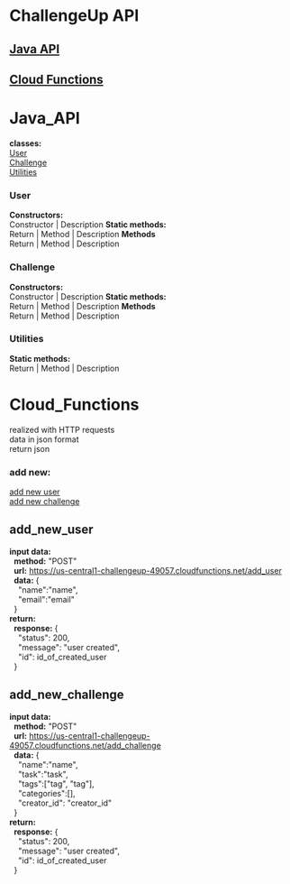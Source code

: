 # ChallengeUp API


## [Java API](#Java_API)
## [Cloud Functions](#Cloud_Functions)

# Java_API

**classes:**<br/>
[User](#User)<br/>
[Challenge](#Challenge)<br/>
[Utilities](#Utilities)<br/>

### User
**Constructors:** <br/>
Constructor | Description
**Static methods:** <br/>
Return | Method | Description
**Methods** <br/>
Return | Method | Description

### Challenge
**Constructors:** <br/>
Constructor | Description
**Static methods:** <br/>
Return | Method | Description
**Methods** <br/>
Return | Method | Description
### Utilities
**Static methods:** <br/>
Return | Method | Description

# Cloud_Functions

realized with HTTP requests<br/>
data in json format<br/>
return json

### add new:
[add new user](#add_new_user)<br/>
[add new challenge](#add_new_challenge)


## add_new_user
**input data:**<br/>
&nbsp;&nbsp;**method:** "POST"<br/>
&nbsp;&nbsp;**url:** https://us-central1-challengeup-49057.cloudfunctions.net/add_user<br/>
&nbsp;&nbsp;**data:** {<br/>
&nbsp;&nbsp;&nbsp;&nbsp;"name":"name",<br/>
&nbsp;&nbsp;&nbsp;&nbsp;"email":"email"<br/>
&nbsp;&nbsp;}<br/>
**return:**<br/>
&nbsp;&nbsp;**response:** {<br/>
&nbsp;&nbsp;&nbsp;&nbsp;"status": 200,<br/>
&nbsp;&nbsp;&nbsp;&nbsp;"message": "user created",<br/>
&nbsp;&nbsp;&nbsp;&nbsp;"id": id_of_created_user<br/>
&nbsp;&nbsp;}<br/>


## add_new_challenge
**input data:**<br/>
&nbsp;&nbsp;**method:** "POST"<br/>
&nbsp;&nbsp;**url:** https://us-central1-challengeup-49057.cloudfunctions.net/add_challenge<br/>
&nbsp;&nbsp;**data:** {<br/>
&nbsp;&nbsp;&nbsp;&nbsp;"name":"name",<br/>
&nbsp;&nbsp;&nbsp;&nbsp;"task":"task",<br/>
&nbsp;&nbsp;&nbsp;&nbsp;"tags":["tag", "tag"],<br/>
&nbsp;&nbsp;&nbsp;&nbsp;"categories":[],<br/>
&nbsp;&nbsp;&nbsp;&nbsp;"creator_id": "creator_id"<br/>
&nbsp;&nbsp;}<br/>
**return:**<br/>
&nbsp;&nbsp;**response:** {<br/>
&nbsp;&nbsp;&nbsp;&nbsp;"status": 200,<br/>
&nbsp;&nbsp;&nbsp;&nbsp;"message": "user created",<br/>
&nbsp;&nbsp;&nbsp;&nbsp;"id": id_of_created_user<br/>
&nbsp;&nbsp;}<br/>
